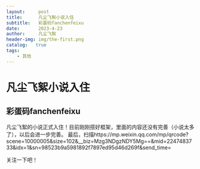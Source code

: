 ```yaml
---
layout:     post
title:      凡尘飞絮小说入住
subtitle:   彩蛋码fanchenfeixu
date:       2023-4-23
author:     凡尘飞絮
header-img: img/the-first.png
catalog:   true
tags:
    - 其他
---
```

# 凡尘飞絮小说入住
## 彩蛋码fanchenfeixu
凡尘飞絮的小说正式入住！目前刚刚搭好框架，里面的内容还没有完善（小说太多了），以后会进一步完善。
最后，扫描https://mp.weixin.qq.com/mp/qrcode?scene=10000005&size=102&__biz=Mzg3NDgzNDY5Mg==&mid=2247483733&idx=1&sn=98523b9a5981892f7897ed95d46d269f&send_time=

关注一下吧！
